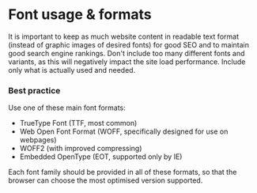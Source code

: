 # Font usage & formats
It is important to keep as much website content in readable text format (instead of graphic images of desired fonts) for good SEO and to maintain good search engine rankings.
Don't include too many different fonts and variants, as this will negatively impact the site load performance. Include only what is actually used and needed.

### Best practice
Use one of these main font formats: 
* TrueType Font (TTF, most common)
* Web Open Font Format (WOFF, specifically designed for use on webpages)
* WOFF2 (with improved compressing)
* Embedded OpenType (EOT, supported only by IE)

Each font family should be provided in all of these formats, so that the browser can choose the most optimised version supported.